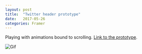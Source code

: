 ```yaml
---
layout: post
title:  "Twitter header prototype"
date:   2017-05-26
categories: Framer
---
```


Playing with animations bound to scrolling. [Link to the prototype](https://framer.cloud/jhnaH).

![Gif](https://github.com/jonmmay/Framer-experiments/blob/master/Twitter-header.framer/Twitter-header.gif?raw=true)

